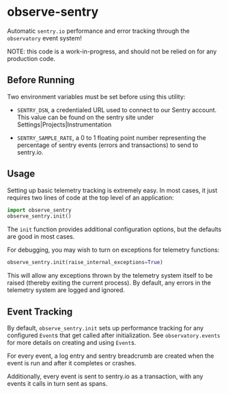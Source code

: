 # observe-sentry

Automatic `sentry.io` performance and error tracking through the `observatory` event system!

NOTE: this code is a work-in-progress, and should not be relied on for any production code.

Before Running
--------------

Two environment variables must be set before using this utility:

- `SENTRY_DSN`, a credentialed URL used to connect to our Sentry account.  This
  value can be found on the sentry site under Settings|Projects|Instrumentation

- `SENTRY_SAMPLE_RATE`, a 0 to 1 floating point number representing the
  percentage of sentry events (errors and transactions) to send to sentry.io.


Usage
-----

Setting up basic telemetry tracking is extremely easy.  In most cases, it just
requires two lines of code at the top level of an application:
```python
import observe_sentry
observe_sentry.init()
```

The `init` function provides additional configuration options, but the defaults are good
in most cases.

For debugging, you may wish to turn on exceptions for telemetry functions:
```python
observe_sentry.init(raise_internal_exceptions=True)
```
This will allow any exceptions thrown by the telemetry system itself to be
raised (thereby exiting the current process).  By default, any errors in the
telemetry system are logged and ignored.


Event Tracking
--------------

By default, `observe_sentry.init` sets up performance tracking for any configured
`Event`s that get called after initialization.  See `observatory.events` for more
details on creating and using `Event`s.

For every event, a log entry and sentry breadcrumb are created when the event
is run and after it completes or crashes.

Additionally, every event is sent to sentry.io as a transaction, with any
events it calls in turn sent as spans.
